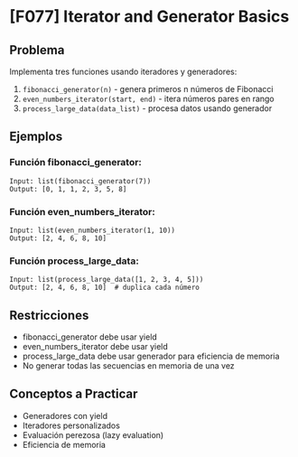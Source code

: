 # [F077] Iterator and Generator Basics

## Problema

Implementa tres funciones usando iteradores y generadores:
1. `fibonacci_generator(n)` - genera primeros n números de Fibonacci
2. `even_numbers_iterator(start, end)` - itera números pares en rango
3. `process_large_data(data_list)` - procesa datos usando generador

## Ejemplos

### Función fibonacci_generator:
```
Input: list(fibonacci_generator(7))
Output: [0, 1, 1, 2, 3, 5, 8]
```

### Función even_numbers_iterator:
```
Input: list(even_numbers_iterator(1, 10))
Output: [2, 4, 6, 8, 10]
```

### Función process_large_data:
```
Input: list(process_large_data([1, 2, 3, 4, 5]))
Output: [2, 4, 6, 8, 10]  # duplica cada número
```

## Restricciones
- fibonacci_generator debe usar yield
- even_numbers_iterator debe usar yield
- process_large_data debe usar generador para eficiencia de memoria
- No generar todas las secuencias en memoria de una vez

## Conceptos a Practicar
- Generadores con yield
- Iteradores personalizados
- Evaluación perezosa (lazy evaluation)
- Eficiencia de memoria
